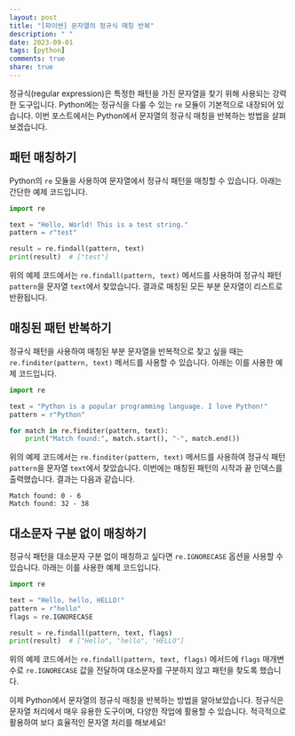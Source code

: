 ```yaml
---
layout: post
title: "[파이썬] 문자열의 정규식 매칭 반복"
description: " "
date: 2023-09-01
tags: [python]
comments: true
share: true
---
```


정규식(regular expression)은 특정한 패턴을 가진 문자열을 찾기 위해 사용되는 강력한 도구입니다. Python에는 정규식을 다룰 수 있는 `re` 모듈이 기본적으로 내장되어 있습니다. 이번 포스트에서는 Python에서 문자열의 정규식 매칭을 반복하는 방법을 살펴보겠습니다.

## 패턴 매칭하기

Python의 `re` 모듈을 사용하여 문자열에서 정규식 패턴을 매칭할 수 있습니다. 아래는 간단한 예제 코드입니다.

```python
import re

text = "Hello, World! This is a test string."
pattern = r"test"

result = re.findall(pattern, text)
print(result)  # ["test"]
```

위의 예제 코드에서는 `re.findall(pattern, text)` 메서드를 사용하여 정규식 패턴 `pattern`을 문자열 `text`에서 찾았습니다. 결과로 매칭된 모든 부분 문자열이 리스트로 반환됩니다.

## 매칭된 패턴 반복하기

정규식 패턴을 사용하여 매칭된 부분 문자열을 반복적으로 찾고 싶을 때는 `re.finditer(pattern, text)` 메서드를 사용할 수 있습니다. 아래는 이를 사용한 예제 코드입니다.

```python
import re

text = "Python is a popular programming language. I love Python!"
pattern = r"Python"

for match in re.finditer(pattern, text):
    print("Match found:", match.start(), "-", match.end())
```

위의 예제 코드에서는 `re.finditer(pattern, text)` 메서드를 사용하여 정규식 패턴 `pattern`을 문자열 `text`에서 찾았습니다. 이번에는 매칭된 패턴의 시작과 끝 인덱스를 출력했습니다. 결과는 다음과 같습니다.

```
Match found: 0 - 6
Match found: 32 - 38
```

## 대소문자 구분 없이 매칭하기

정규식 패턴을 대소문자 구분 없이 매칭하고 싶다면 `re.IGNORECASE` 옵션을 사용할 수 있습니다. 아래는 이를 사용한 예제 코드입니다.

```python
import re

text = "Hello, hello, HELLO!"
pattern = r"hello"
flags = re.IGNORECASE

result = re.findall(pattern, text, flags)
print(result)  # ["Hello", "hello", "HELLO"]
```

위의 예제 코드에서는 `re.findall(pattern, text, flags)` 메서드에 `flags` 매개변수로 `re.IGNORECASE` 값을 전달하여 대소문자를 구분하지 않고 패턴을 찾도록 했습니다.

이제 Python에서 문자열의 정규식 매칭을 반복하는 방법을 알아보았습니다. 정규식은 문자열 처리에서 매우 유용한 도구이며, 다양한 작업에 활용할 수 있습니다. 적극적으로 활용하여 보다 효율적인 문자열 처리를 해보세요!